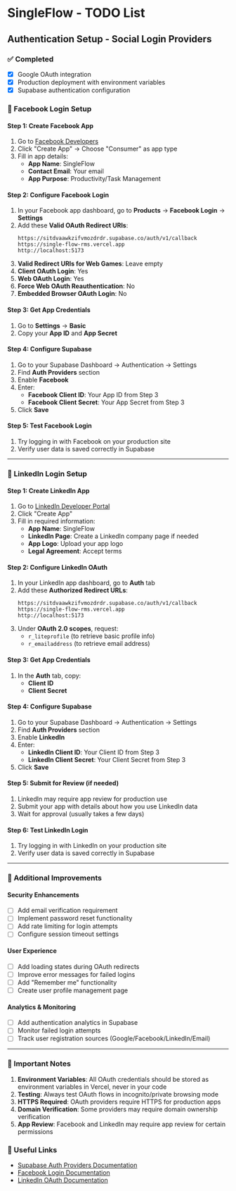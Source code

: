 # SingleFlow - TODO List

## Authentication Setup - Social Login Providers

### ✅ Completed
- [x] Google OAuth integration
- [x] Production deployment with environment variables
- [x] Supabase authentication configuration

### 🔄 Facebook Login Setup

#### Step 1: Create Facebook App
1. Go to [Facebook Developers](https://developers.facebook.com/)
2. Click "Create App" → Choose "Consumer" as app type
3. Fill in app details:
   - **App Name**: SingleFlow
   - **Contact Email**: Your email
   - **App Purpose**: Productivity/Task Management

#### Step 2: Configure Facebook Login
1. In your Facebook app dashboard, go to **Products** → **Facebook Login** → **Settings**
2. Add these **Valid OAuth Redirect URIs**:
   ```
   https://sitdvaawkzifvmozdrdr.supabase.co/auth/v1/callback
   https://single-flow-rms.vercel.app
   http://localhost:5173
   ```
3. **Valid Redirect URIs for Web Games**: Leave empty
4. **Client OAuth Login**: Yes
5. **Web OAuth Login**: Yes
6. **Force Web OAuth Reauthentication**: No
7. **Embedded Browser OAuth Login**: No

#### Step 3: Get App Credentials
1. Go to **Settings** → **Basic**
2. Copy your **App ID** and **App Secret**

#### Step 4: Configure Supabase
1. Go to your Supabase Dashboard → Authentication → Settings
2. Find **Auth Providers** section
3. Enable **Facebook**
4. Enter:
   - **Facebook Client ID**: Your App ID from Step 3
   - **Facebook Client Secret**: Your App Secret from Step 3
5. Click **Save**

#### Step 5: Test Facebook Login
1. Try logging in with Facebook on your production site
2. Verify user data is saved correctly in Supabase

---

### 🔄 LinkedIn Login Setup

#### Step 1: Create LinkedIn App
1. Go to [LinkedIn Developer Portal](https://www.linkedin.com/developers/)
2. Click "Create App"
3. Fill in required information:
   - **App Name**: SingleFlow
   - **LinkedIn Page**: Create a LinkedIn company page if needed
   - **App Logo**: Upload your app logo
   - **Legal Agreement**: Accept terms

#### Step 2: Configure LinkedIn OAuth
1. In your LinkedIn app dashboard, go to **Auth** tab
2. Add these **Authorized Redirect URLs**:
   ```
   https://sitdvaawkzifvmozdrdr.supabase.co/auth/v1/callback
   https://single-flow-rms.vercel.app
   http://localhost:5173
   ```
3. Under **OAuth 2.0 scopes**, request:
   - `r_liteprofile` (to retrieve basic profile info)
   - `r_emailaddress` (to retrieve email address)

#### Step 3: Get App Credentials
1. In the **Auth** tab, copy:
   - **Client ID**
   - **Client Secret**

#### Step 4: Configure Supabase
1. Go to your Supabase Dashboard → Authentication → Settings
2. Find **Auth Providers** section
3. Enable **LinkedIn**
4. Enter:
   - **LinkedIn Client ID**: Your Client ID from Step 3
   - **LinkedIn Client Secret**: Your Client Secret from Step 3
5. Click **Save**

#### Step 5: Submit for Review (if needed)
1. LinkedIn may require app review for production use
2. Submit your app with details about how you use LinkedIn data
3. Wait for approval (usually takes a few days)

#### Step 6: Test LinkedIn Login
1. Try logging in with LinkedIn on your production site
2. Verify user data is saved correctly in Supabase

---

### 🔄 Additional Improvements

#### Security Enhancements
- [ ] Add email verification requirement
- [ ] Implement password reset functionality
- [ ] Add rate limiting for login attempts
- [ ] Configure session timeout settings

#### User Experience
- [ ] Add loading states during OAuth redirects
- [ ] Improve error messages for failed logins
- [ ] Add "Remember me" functionality
- [ ] Create user profile management page

#### Analytics & Monitoring
- [ ] Add authentication analytics in Supabase
- [ ] Monitor failed login attempts
- [ ] Track user registration sources (Google/Facebook/LinkedIn/Email)

---

### 📝 Important Notes

1. **Environment Variables**: All OAuth credentials should be stored as environment variables in Vercel, never in your code
2. **Testing**: Always test OAuth flows in incognito/private browsing mode
3. **HTTPS Required**: OAuth providers require HTTPS for production apps
4. **Domain Verification**: Some providers may require domain ownership verification
5. **App Review**: Facebook and LinkedIn may require app review for certain permissions

### 🔗 Useful Links
- [Supabase Auth Providers Documentation](https://supabase.com/docs/guides/auth/social-login)
- [Facebook Login Documentation](https://developers.facebook.com/docs/facebook-login/)
- [LinkedIn OAuth Documentation](https://docs.microsoft.com/en-us/linkedin/shared/authentication/authorization-code-flow)
